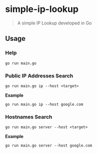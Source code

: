 # simple-ip-lookup

> A simple IP Lookup developed in Go

## Usage

### Help

```
go run main.go
```

### Public IP Addresses Search

```
go run main.go ip --host <target>
```

**Example** <br>
```
go run main.go ip --host google.com
```

### Hostnames Search

```
go run main.go server --host <target>
```

**Example** <br>
```
go run main.go server --host google.com
```
